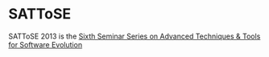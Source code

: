 SATToSE
========

SATToSE 2013 is the [Sixth Seminar Series on Advanced Techniques & Tools for Software Evolution](http://sattose.org/)
